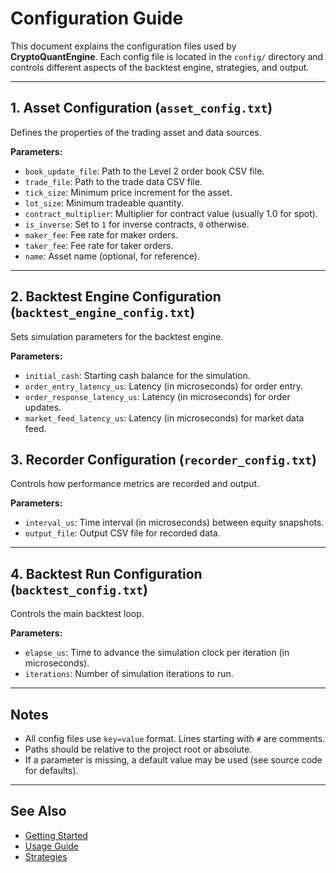 # Configuration Guide

This document explains the configuration files used by **CryptoQuantEngine**. Each config file is located in the `config/` directory and controls different aspects of the backtest engine, strategies, and output.

---

## 1. Asset Configuration (`asset_config.txt`)

Defines the properties of the trading asset and data sources.

**Parameters:**
- `book_update_file`: Path to the Level 2 order book CSV file.
- `trade_file`: Path to the trade data CSV file.
- `tick_size`: Minimum price increment for the asset.
- `lot_size`: Minimum tradeable quantity.
- `contract_multiplier`: Multiplier for contract value (usually 1.0 for spot).
- `is_inverse`: Set to `1` for inverse contracts, `0` otherwise.
- `maker_fee`: Fee rate for maker orders.
- `taker_fee`: Fee rate for taker orders.
- `name`: Asset name (optional, for reference).

---

## 2. Backtest Engine Configuration (`backtest_engine_config.txt`)

Sets simulation parameters for the backtest engine.

**Parameters:**
- `initial_cash`: Starting cash balance for the simulation.
- `order_entry_latency_us`: Latency (in microseconds) for order entry.
- `order_response_latency_us`: Latency (in microseconds) for order updates.
- `market_feed_latency_us`: Latency (in microseconds) for market data feed.

## 3. Recorder Configuration (`recorder_config.txt`)

Controls how performance metrics are recorded and output. 

**Parameters:**
- `interval_us`: Time interval (in microseconds) between equity snapshots.
- `output_file`: Output CSV file for recorded data.

---

## 4. Backtest Run Configuration (`backtest_config.txt`)

Controls the main backtest loop.

**Parameters:**
- `elapse_us`: Time to advance the simulation clock per iteration (in microseconds).
- `iterations`: Number of simulation iterations to run.

---

## Notes

- All config files use `key=value` format. Lines starting with `#` are comments.
- Paths should be relative to the project root or absolute.
- If a parameter is missing, a default value may be used (see source code for defaults).

---

## See Also

- [Getting Started](getting_started.md)
- [Usage Guide](usage.md)
- [Strategies](strategies.md)